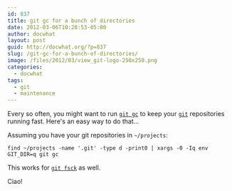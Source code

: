 ```yaml
---
id: 837
title: git gc for a bunch of directories
date: 2012-03-06T10:28:53-05:00
author: docwhat
layout: post
guid: http://docwhat.org/?p=837
slug: /git-gc-for-a-bunch-of-directories/
image: /files/2012/03/view_git-logo-250x250.png
categories:
  - docwhat
tags:
  - git
  - maintenance
---
```

<p>Every so often, you might want to run <a href="http://stackoverflow.com/questions/55729/how-often-should-you-use-git-gc"><code>git gc</code></a> to keep your <a href="http://git-scm.com/"><code>git</code></a> repositories running fast.  Here's an easy way to do that...</p>

<p>Assuming you have your git repositories in <code>~/projects</code>:</p>

<pre><code>find ~/projects -name '.git' -type d -print0 | xargs -0 -Iq env GIT_DIR=q git gc
</code></pre>

<p>This works for <a href="http://book.git-scm.com/4_maintaining_git.html"><code>git fsck</code></a> as well.</p>

<p>Ciao!</p>
